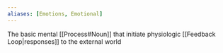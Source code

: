 ```yaml
---
aliases: [Emotions, Emotional]
---
```


The basic mental [[Process#Noun]] that initiate physiologic [[Feedback Loop|responses]] to the external world